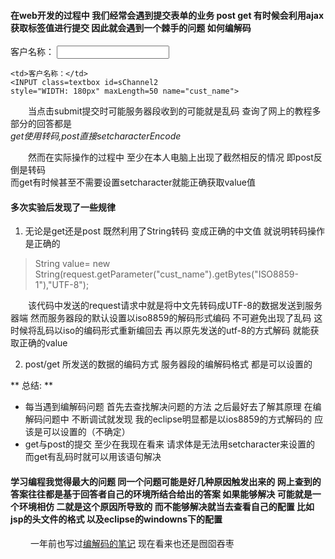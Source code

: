#### 在web开发的过程中 我们经常会遇到提交表单的业务 post get 有时候会利用ajax获取标签值进行提交 因此就会遇到一个棘手的问题 如何编解码  



<td>客户名称：</td>
<td><INPUT class=textbox id=sChannel2
style="WIDTH: 180px" maxLength=50 name="cust_name">
</td>

```
<td>客户名称：</td>
<INPUT class=textbox id=sChannel2
style="WIDTH: 180px" maxLength=50 name="cust_name">
```
 　　当点击submit提交时可能服务器段收到的可能就是乱码  查询了网上的教程多部分的回答都是  
  _get使用转码,post直接setcharacterEncode_

　　然而在实际操作的过程中 至少在本人电脑上出现了截然相反的情况 即post反倒是转码  
而get有时候甚至不需要设置setcharacter就能正确获取value值  

#### 多次实验后发现了一些规律
1. 无论是get还是post 既然利用了String转码 变成正确的中文值 就说明转码操作是正确的
> String value= new String(request.getParameter("cust_name").getBytes("ISO8859-1"),"UTF-8");

　　该代码中发送的request请求中就是将中文先转码成UTF-8的数据发送到服务器端 然而服务器段的默认设置以iso8859的解码形式编码 不可避免出现了乱码 这时候将乱码以iso的编码形式重新编回去 再以原先发送的utf-8的方式解码 就能获取正确的value  

2. post/get 所发送的数据的编码方式 服务器段的编解码格式 都是可以设置的

** 总结: **
* 每当遇到编解码问题 首先去查找解决问题的方法 之后最好去了解其原理 在编解码问题中 不断调试就发现 我的eclipse明显都是以ios8859的方式解码的 应该是可以设置的（不确定）
* get与post的提交 至少在我现在看来 请求体是无法用setcharacter来设置的 而get有乱码时就可以用该语句解决　　


#### 学习编程我觉得最大的问题 同一个问题可能是好几种原因触发出来的 网上查到的答案往往都是基于回答者自己的环境所结合给出的答案 如果能够解决 可能就是一个环境相仿 二就是这个原因所导致的 而不能够解决就当去查看自己的配置 比如jsp的头文件的格式 以及eclipse的windowns下的配置  

　　  一年前也写过[编解码的笔记](https://github.com/johncows/Javaweb/tree/master/%E8%BF%87%E6%BB%A4%26%E7%BC%96%E8%A7%A3%E7%A0%81) 现在看来也还是囫囵吞枣
